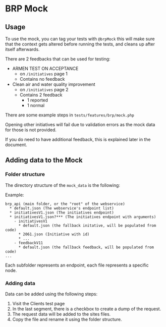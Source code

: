 # BRP Mock
## Usage

To use the mock, you can tag your tests with `@brpMock` this will make sure that the context gets
altered before running the tests, and cleans up after itself afterwards.

There are 2 feedbacks that can be used for testing:
* ARMEN TEST ON ACCEPTANCE
    * on `/initiatives` page 1
    * Contains no feedback
* Clean air and water quality improvement
    * on `/initiatives` page 2
    * Contains 2 feedback
        * 1 reported
        * 1 normal

There are some example steps in `tests/features/brp/mock.php`

Opening other initiatives will fail due to validation errors as the mock data for those is not provided.

If you do need to have additional feedback, this is explained later in the document.

## Adding data to the Mock

### Folder structure

The directory structure of the `mock_data` is the following:

Example:
```
brp_api (main folder, or the "root" of the webservice)
  * default.json (The webservice's endpoint list)
  * initiativesV1.json (The initiatives endpoint)
  * initiativesV1.json?*** (The initiatives endpoint with arguments)
    - initiativesV1
      * default.json (the fallback initative, will be populated from code)
      * 2061.json (Initiative with id)
      * ...
    - feedbackV11
      * default.json (the fallback feedback, will be populated from code)
...
```

Each subfolder represents an endpoint, each file represents a specific node.

### Adding data

Data can be added using the following steps:
1. Visit the Clients test page
2. In the last segment, there is a checkbox to create a dump of the request.
3. The request data will be added to the sites files.
4. Copy the file and rename it using the folder structure.
